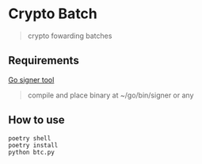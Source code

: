 # Crypto Batch
> crypto fowarding batches

## Requirements
[Go signer tool](https://github.com/blockcypher/btcutils/tree/master/signer)
> compile and place binary at ~/go/bin/signer or any

## How to use
```
poetry shell
poetry install
python btc.py
```
